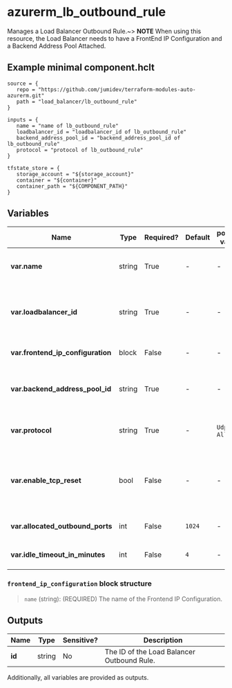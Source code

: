 # azurerm_lb_outbound_rule

Manages a Load Balancer Outbound Rule.~> **NOTE** When using this resource, the Load Balancer needs to have a FrontEnd IP Configuration and a Backend Address Pool Attached.

## Example minimal component.hclt

```hcl
source = {
   repo = "https://github.com/jumidev/terraform-modules-auto-azurerm.git" 
   path = "load_balancer/lb_outbound_rule" 
}

inputs = {
   name = "name of lb_outbound_rule" 
   loadbalancer_id = "loadbalancer_id of lb_outbound_rule" 
   backend_address_pool_id = "backend_address_pool_id of lb_outbound_rule" 
   protocol = "protocol of lb_outbound_rule" 
}

tfstate_store = {
   storage_account = "${storage_account}" 
   container = "${container}" 
   container_path = "${COMPONENT_PATH}" 
}

```

## Variables

| Name | Type | Required? |  Default  |  possible values |  Description |
| ---- | ---- | --------- |  ----------- | ----------- | ----------- |
| **var.name** | string | True | -  |  -  |  Specifies the name of the Outbound Rule. Changing this forces a new resource to be created. | 
| **var.loadbalancer_id** | string | True | -  |  -  |  The ID of the Load Balancer in which to create the Outbound Rule. Changing this forces a new resource to be created. | 
| **var.frontend_ip_configuration** | block | False | -  |  -  |  One or more `frontend_ip_configuration` blocks. | 
| **var.backend_address_pool_id** | string | True | -  |  -  |  The ID of the Backend Address Pool. Outbound traffic is randomly load balanced across IPs in the backend IPs. | 
| **var.protocol** | string | True | -  |  `Udp`, `Tcp`, `All`  |  The transport protocol for the external endpoint. Possible values are `Udp`, `Tcp` or `All`. | 
| **var.enable_tcp_reset** | bool | False | -  |  -  |  Receive bidirectional TCP Reset on TCP flow idle timeout or unexpected connection termination. This element is only used when the protocol is set to TCP. | 
| **var.allocated_outbound_ports** | int | False | `1024`  |  -  |  The number of outbound ports to be used for NAT. Defaults to `1024`. | 
| **var.idle_timeout_in_minutes** | int | False | `4`  |  -  |  The timeout for the TCP idle connection Defaults to `4`. | 

### `frontend_ip_configuration` block structure

> `name` (string): (REQUIRED) The name of the Frontend IP Configuration.



## Outputs

| Name | Type | Sensitive? | Description |
| ---- | ---- | --------- | --------- |
| **id** | string | No  | The ID of the Load Balancer Outbound Rule. | 

Additionally, all variables are provided as outputs.
